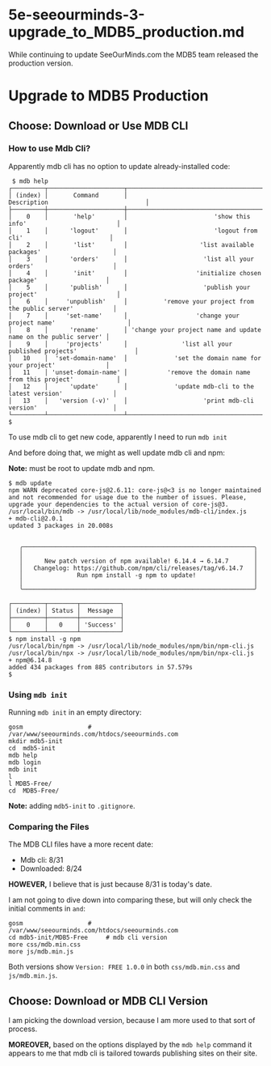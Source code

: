
# 5e-seeourminds-3-upgrade_to_MDB5_production.md

While continuing to update SeeOurMinds.com the MDB5 team released the production version.

# Upgrade to MDB5 Production

## Choose: Download or Use MDB CLI

### How to use Mdb Cli?

Apparently mdb cli has no option to update already-installed code:

```
 $ mdb help
┌─────────┬─────────────────────┬─────────────────────────────────────────────────────────────────┐
│ (index) │       Command       │                           Description                           │
├─────────┼─────────────────────┼─────────────────────────────────────────────────────────────────┤
│    0    │       'help'        │                        'show this info'                         │
│    1    │      'logout'       │                        'logout from cli'                        │
│    2    │       'list'        │                    'list available packages'                    │
│    3    │      'orders'       │                     'list all your orders'                      │
│    4    │       'init'        │                   'initialize chosen package'                   │
│    5    │      'publish'      │                     'publish your project'                      │
│    6    │     'unpublish'     │          'remove your project from the public server'           │
│    7    │     'set-name'      │                   'change your project name'                    │
│    8    │      'rename'       │ 'change your project name and update name on the public server' │
│    9    │     'projects'      │               'list all your published projects'                │
│   10    │  'set-domain-name'  │             'set the domain name for your project'              │
│   11    │ 'unset-domain-name' │           'remove the domain name from this project'            │
│   12    │      'update'       │             'update mdb-cli to the latest version'              │
│   13    │   'version (-v)'    │                     'print mdb-cli version'                     │
└─────────┴─────────────────────┴─────────────────────────────────────────────────────────────────┘
$
```

To use mdb cli to get new code, apparently I need to run `mdb init`

And before doing that, we might as well update mdb cli and npm:

**Note:** must be root to update mdb and npm.

```
$ mdb update
npm WARN deprecated core-js@2.6.11: core-js@<3 is no longer maintained and not recommended for usage due to the number of issues. Please, upgrade your dependencies to the actual version of core-js@3.
/usr/local/bin/mdb -> /usr/local/lib/node_modules/mdb-cli/index.js
+ mdb-cli@2.0.1
updated 3 packages in 20.008s


   ╭────────────────────────────────────────────────────────────────╮
   │                                                                │
   │      New patch version of npm available! 6.14.4 → 6.14.7       │
   │   Changelog: https://github.com/npm/cli/releases/tag/v6.14.7   │
   │               Run npm install -g npm to update!                │
   │                                                                │
   ╰────────────────────────────────────────────────────────────────╯

┌─────────┬────────┬───────────┐
│ (index) │ Status │  Message  │
├─────────┼────────┼───────────┤
│    0    │   0    │ 'Success' │
└─────────┴────────┴───────────┘
$ npm install -g npm
/usr/local/bin/npm -> /usr/local/lib/node_modules/npm/bin/npm-cli.js
/usr/local/bin/npx -> /usr/local/lib/node_modules/npm/bin/npx-cli.js
+ npm@6.14.8
added 434 packages from 885 contributors in 57.579s
$
```

### Using `mdb init`

Running `mdb init` in an empty directory:

```
gosm                  # /var/www/seeourminds.com/htdocs/seeourminds.com
mkdir mdb5-init
cd  mdb5-init
mdb help
mdb login
mdb init
l
l MDB5-Free/
cd  MDB5-Free/
```

**Note:** adding `mdb5-init` to `.gitignore`.

### Comparing the Files

The MDB CLI files have a more recent date:

- Mdb cli: 8/31
- Downloaded: 8/24

**HOWEVER,** I believe that is just because 8/31 is today's date.

I am not going to dive down into comparing these, but will only check the initial comments in `` and ``:

```
gosm                  # /var/www/seeourminds.com/htdocs/seeourminds.com
cd mdb5-init/MDB5-Free     # mdb cli version
more css/mdb.min.css
more js/mdb.min.js
```

Both versions show `Version: FREE 1.0.0` in both `css/mdb.min.css` and `js/mdb.min.js`.

## Choose: Download or MDB CLI Version

I am picking the download version, because I am more used to that sort of process.

**MOREOVER,** based on the options displayed by the `mdb help` command it appears to me that mdb cli is tailored towards publishing sites on their site.

